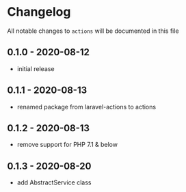 # Changelog

All notable changes to `actions` will be documented in this file

## 0.1.0 - 2020-08-12
- initial release


## 0.1.1 - 2020-08-13
- renamed package from laravel-actions to actions


## 0.1.2 - 2020-08-13
- remove support for PHP 7.1 & below


## 0.1.3 - 2020-08-20
- add AbstractService class
